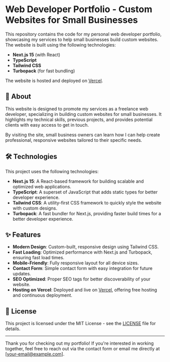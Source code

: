 # Web Developer Portfolio - Custom Websites for Small Businesses

This repository contains the code for my personal web developer portfolio, showcasing my services to help small businesses build custom websites. The website is built using the following technologies:

- **Next.js 15** (with React)
- **TypeScript**
- **Tailwind CSS**
- **Turbopack** (for fast bundling)

The website is hosted and deployed on [Vercel](https://vercel.com).

## 📖 About

This website is designed to promote my services as a freelance web developer, specializing in building custom websites for small businesses. It highlights my technical skills, previous projects, and provides potential clients with easy access to get in touch.

By visiting the site, small business owners can learn how I can help create professional, responsive websites tailored to their specific needs.

## 🛠️ Technologies

This project uses the following technologies:

- **Next.js 15**: A React-based framework for building scalable and optimized web applications.
- **TypeScript**: A superset of JavaScript that adds static types for better developer experience.
- **Tailwind CSS**: A utility-first CSS framework to quickly style the website with custom designs.
- **Turbopack**: A fast bundler for Next.js, providing faster build times for a better developer experience.

## ✨ Features

- **Modern Design**: Custom-built, responsive design using Tailwind CSS.
- **Fast Loading**: Optimized performance with Next.js and Turbopack, ensuring fast load times.
- **Mobile-Friendly**: Fully responsive layout for all device sizes.
- **Contact Form**: Simple contact form with easy integration for future updates.
- **SEO Optimized**: Proper SEO tags for better discoverability of your website.
- **Hosting on Vercel**: Deployed and live on [Vercel](https://vercel.com), offering free hosting and continuous deployment.

## 📝 License

This project is licensed under the MIT License - see the [LICENSE](LICENSE) file for details.

---

Thank you for checking out my portfolio! If you're interested in working together, feel free to reach out via the contact form or email me directly at [your-email@example.com].

